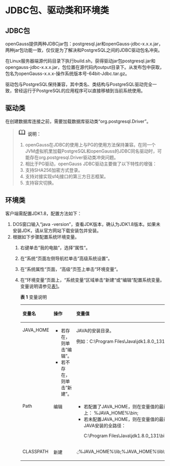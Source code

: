 # JDBC包、驱动类和环境类<a name="ZH-CN_TOPIC_0289900723"></a>

## JDBC包<a name="zh-cn_topic_0283136979_zh-cn_topic_0237120378_zh-cn_topic_0213179123_zh-cn_topic_0189249669_zh-cn_topic_0059778950_s9694406852de4db0afcc99b19079f446"></a>

openGauss提供两种JDBCjar包：postgresql.jar和openGauss-jdbc-x.x.x.jar，两种jar包功能一致，仅仅是为了解决和PostgreSQL之间的JDBC驱动包名冲突。

在Linux服务器端源代码目录下执行build.sh，获得驱动jar包postgresql.jar和opengauss-jdbc-x.x.x.jar，包位置在源代码内output目录下。从发布包中获取，包名为openGauss-x.x.x-操作系统版本号-64bit-Jdbc.tar.gz。

驱动包与PostgreSQL保持兼容，其中类名、类结构与PostgreSQL驱动完全一致，曾经运行于PostgreSQL的应用程序可以直接移植到当前系统使用。

## 驱动类<a name="zh-cn_topic_0283136979_zh-cn_topic_0237120378_zh-cn_topic_0213179123_zh-cn_topic_0189249669_zh-cn_topic_0059778950_s103697559c8d4cb68f396e18e3ae65a9"></a>

在创建数据库连接之前，需要加载数据库驱动类“org.postgresql.Driver”。

>![](public_sys-resources/icon-note.gif) **说明：** 
>1.  openGauss在JDBC的使用上与PG的使用方法保持兼容。在同一个JVM虚拟机里加载PostgreSQL和openGauss的JDBC同名驱动时，可能存在org.postgresql.Driver驱动类冲突问题。
>2.  相比于PG驱动，openGauss JDBC驱动主要做了以下特性的增强：
>    1.  支持SHA256加密方式登录。
>    2.  支持对接实现sf4j接口的第三方日志框架。
>    3.  支持容灾切换。

## 环境类<a name="zh-cn_topic_0283136979_zh-cn_topic_0237120378_zh-cn_topic_0213179123_section20655192913405"></a>

客户端需配置JDK1.8，配置方法如下：

1.  DOS窗口输入“java -version”，查看JDK版本，确认为JDK1.8版本。如果未安装JDK，请从官方网站下载安装包并安装。
2.  根据如下步骤配置系统环境变量。
    1.  右键单击“我的电脑“，选择“属性“。
    2.  在“系统“页面左侧导航栏单击“高级系统设置“。
    3.  在“系统属性“页面，“高级“页签上单击“环境变量“。
    4.  在“环境变量“页面上，“系统变量“区域单击“新建“或“编辑“配置系统变量。变量说明请参见[表1](#zh-cn_topic_0283136979_zh-cn_topic_0237120378_zh-cn_topic_0213179123_table1625616152473)。

        **表 1**  变量说明

        <a name="zh-cn_topic_0283136979_zh-cn_topic_0237120378_zh-cn_topic_0213179123_table1625616152473"></a>
        <table><thead align="left"><tr id="zh-cn_topic_0283136979_zh-cn_topic_0237120378_zh-cn_topic_0213179123_row1525719152472"><th class="cellrowborder" valign="top" width="15.701570157015702%" id="mcps1.2.4.1.1"><p id="zh-cn_topic_0283136979_zh-cn_topic_0237120378_zh-cn_topic_0213179123_p52573155477"><a name="zh-cn_topic_0283136979_zh-cn_topic_0237120378_zh-cn_topic_0213179123_p52573155477"></a><a name="zh-cn_topic_0283136979_zh-cn_topic_0237120378_zh-cn_topic_0213179123_p52573155477"></a>变量名</p>
        </th>
        <th class="cellrowborder" valign="top" width="32.753275327532755%" id="mcps1.2.4.1.2"><p id="zh-cn_topic_0283136979_zh-cn_topic_0237120378_zh-cn_topic_0213179123_p525713159478"><a name="zh-cn_topic_0283136979_zh-cn_topic_0237120378_zh-cn_topic_0213179123_p525713159478"></a><a name="zh-cn_topic_0283136979_zh-cn_topic_0237120378_zh-cn_topic_0213179123_p525713159478"></a>操作</p>
        </th>
        <th class="cellrowborder" valign="top" width="51.54515451545154%" id="mcps1.2.4.1.3"><p id="zh-cn_topic_0283136979_zh-cn_topic_0237120378_zh-cn_topic_0213179123_p8257141544718"><a name="zh-cn_topic_0283136979_zh-cn_topic_0237120378_zh-cn_topic_0213179123_p8257141544718"></a><a name="zh-cn_topic_0283136979_zh-cn_topic_0237120378_zh-cn_topic_0213179123_p8257141544718"></a>变量值</p>
        </th>
        </tr>
        </thead>
        <tbody><tr id="zh-cn_topic_0283136979_zh-cn_topic_0237120378_zh-cn_topic_0213179123_row925712153479"><td class="cellrowborder" valign="top" width="15.701570157015702%" headers="mcps1.2.4.1.1 "><p id="zh-cn_topic_0283136979_zh-cn_topic_0237120378_zh-cn_topic_0213179123_p182575153474"><a name="zh-cn_topic_0283136979_zh-cn_topic_0237120378_zh-cn_topic_0213179123_p182575153474"></a><a name="zh-cn_topic_0283136979_zh-cn_topic_0237120378_zh-cn_topic_0213179123_p182575153474"></a>JAVA_HOME</p>
        </td>
        <td class="cellrowborder" valign="top" width="32.753275327532755%" headers="mcps1.2.4.1.2 "><a name="zh-cn_topic_0283136979_zh-cn_topic_0237120378_zh-cn_topic_0213179123_ul16913207507"></a><a name="zh-cn_topic_0283136979_zh-cn_topic_0237120378_zh-cn_topic_0213179123_ul16913207507"></a><ul id="zh-cn_topic_0283136979_zh-cn_topic_0237120378_zh-cn_topic_0213179123_ul16913207507"><li>若存在，则单击“编辑”。</li><li>若不存在，则单击“新建”。</li></ul>
        </td>
        <td class="cellrowborder" valign="top" width="51.54515451545154%" headers="mcps1.2.4.1.3 "><p id="zh-cn_topic_0283136979_zh-cn_topic_0237120378_zh-cn_topic_0213179123_p0217595132"><a name="zh-cn_topic_0283136979_zh-cn_topic_0237120378_zh-cn_topic_0213179123_p0217595132"></a><a name="zh-cn_topic_0283136979_zh-cn_topic_0237120378_zh-cn_topic_0213179123_p0217595132"></a>JAVA的安装目录。</p>
        <p id="zh-cn_topic_0283136979_zh-cn_topic_0237120378_zh-cn_topic_0213179123_p1981211652"><a name="zh-cn_topic_0283136979_zh-cn_topic_0237120378_zh-cn_topic_0213179123_p1981211652"></a><a name="zh-cn_topic_0283136979_zh-cn_topic_0237120378_zh-cn_topic_0213179123_p1981211652"></a>例如：C:\Program Files\Java\jdk1.8.0_131</p>
        </td>
        </tr>
        <tr id="zh-cn_topic_0283136979_zh-cn_topic_0237120378_zh-cn_topic_0213179123_row5257111564711"><td class="cellrowborder" valign="top" width="15.701570157015702%" headers="mcps1.2.4.1.1 "><p id="zh-cn_topic_0283136979_zh-cn_topic_0237120378_zh-cn_topic_0213179123_p1325721584719"><a name="zh-cn_topic_0283136979_zh-cn_topic_0237120378_zh-cn_topic_0213179123_p1325721584719"></a><a name="zh-cn_topic_0283136979_zh-cn_topic_0237120378_zh-cn_topic_0213179123_p1325721584719"></a>Path</p>
        </td>
        <td class="cellrowborder" valign="top" width="32.753275327532755%" headers="mcps1.2.4.1.2 "><p id="zh-cn_topic_0283136979_zh-cn_topic_0237120378_zh-cn_topic_0213179123_p7257191511477"><a name="zh-cn_topic_0283136979_zh-cn_topic_0237120378_zh-cn_topic_0213179123_p7257191511477"></a><a name="zh-cn_topic_0283136979_zh-cn_topic_0237120378_zh-cn_topic_0213179123_p7257191511477"></a>编辑</p>
        </td>
        <td class="cellrowborder" valign="top" width="51.54515451545154%" headers="mcps1.2.4.1.3 "><a name="zh-cn_topic_0283136979_zh-cn_topic_0237120378_zh-cn_topic_0213179123_ul108931343135117"></a><a name="zh-cn_topic_0283136979_zh-cn_topic_0237120378_zh-cn_topic_0213179123_ul108931343135117"></a><ul id="zh-cn_topic_0283136979_zh-cn_topic_0237120378_zh-cn_topic_0213179123_ul108931343135117"><li>若配置了JAVA_HOME，则在变量值的最前面加上： %JAVA_HOME%\bin;</li><li>若未配置JAVA_HOME，则在变量值的最前面加上 JAVA安装的全路径：<p id="zh-cn_topic_0283136979_zh-cn_topic_0237120378_zh-cn_topic_0213179123_p54286393517"><a name="zh-cn_topic_0283136979_zh-cn_topic_0237120378_zh-cn_topic_0213179123_p54286393517"></a><a name="zh-cn_topic_0283136979_zh-cn_topic_0237120378_zh-cn_topic_0213179123_p54286393517"></a>C:\Program Files\Java\jdk1.8.0_131\bin;</p>
        </li></ul>
        </td>
        </tr>
        <tr id="zh-cn_topic_0283136979_zh-cn_topic_0237120378_zh-cn_topic_0213179123_row325881510471"><td class="cellrowborder" valign="top" width="15.701570157015702%" headers="mcps1.2.4.1.1 "><p id="zh-cn_topic_0283136979_zh-cn_topic_0237120378_zh-cn_topic_0213179123_p1625812150476"><a name="zh-cn_topic_0283136979_zh-cn_topic_0237120378_zh-cn_topic_0213179123_p1625812150476"></a><a name="zh-cn_topic_0283136979_zh-cn_topic_0237120378_zh-cn_topic_0213179123_p1625812150476"></a>CLASSPATH</p>
        </td>
        <td class="cellrowborder" valign="top" width="32.753275327532755%" headers="mcps1.2.4.1.2 "><p id="zh-cn_topic_0283136979_zh-cn_topic_0237120378_zh-cn_topic_0213179123_p13527826155219"><a name="zh-cn_topic_0283136979_zh-cn_topic_0237120378_zh-cn_topic_0213179123_p13527826155219"></a><a name="zh-cn_topic_0283136979_zh-cn_topic_0237120378_zh-cn_topic_0213179123_p13527826155219"></a>新建</p>
        </td>
        <td class="cellrowborder" valign="top" width="51.54515451545154%" headers="mcps1.2.4.1.3 "><p id="zh-cn_topic_0283136979_zh-cn_topic_0237120378_zh-cn_topic_0213179123_p1325841534712"><a name="zh-cn_topic_0283136979_zh-cn_topic_0237120378_zh-cn_topic_0213179123_p1325841534712"></a><a name="zh-cn_topic_0283136979_zh-cn_topic_0237120378_zh-cn_topic_0213179123_p1325841534712"></a>.;%JAVA_HOME%\lib;%JAVA_HOME%\lib\tools.jar;</p>
        </td>
        </tr>
        </tbody>
        </table>



